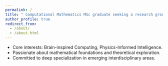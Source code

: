 ```yaml
---
permalink: /
title: " Computational Mathematics MSc graduate seeking a research group specializing in theory-rich AI fields"
author_profile: true
redirect_from: 
  - /about/
  - /about.html
---
```



* Core interests: Brain-inspired Computing, Physics-Informed Intelligence.
* Passionate about mathematical foundations and theoretical exploration.
* Committed to deep specialization in emerging interdisciplinary areas.
